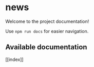 # news

Welcome to the project documentation!

Use `npm run docs` for easier navigation.

## Available documentation

[[index]]
